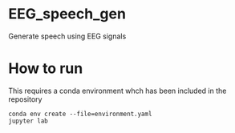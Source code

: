 # EEG_speech_gen
Generate speech using EEG signals

# How to run
This requires a conda environment whch has been included in the repository
```
conda env create --file=environment.yaml
jupyter lab
```


